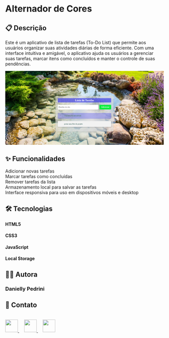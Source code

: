 <h1> Alternador de Cores </h1>

<h2> 📋 Descrição </h2>

Este é um aplicativo de lista de tarefas (To-Do List) que permite aos usuários organizar suas atividades diárias de forma eficiente.
Com uma interface intuitiva e amigável, o aplicativo ajuda os usuários a gerenciar suas tarefas, 
marcar itens como concluídos e manter o controle de suas pendências.
<br>

![Imagem do projeto]( https://raw.githubusercontent.com/danielly-pedrini/To-Do-List/076f38d41430a0230e4bbf204e89c0b213610b63/assets/imagem%20README.PNG )


<h2> ✨ Funcionalidades </h2>

Adicionar novas tarefas
<br>
Marcar tarefas como concluídas
<br>
Remover tarefas da lista
<br>
Armazenamento local para salvar as tarefas 
<br>
Interface responsiva para uso em dispositivos móveis e desktop

<h2> 🛠️ Tecnologias </h2>

<h4> HTML5 </h4>
<h4> CSS3 </h4>
<h4> JavaScript </h4>
<h4> Local Storage </h4>

<h2> 👩‍💻 Autora  </h2>

<h3> Danielly Pedrini </h3>

<h2> 📱 Contato </h2>
<br>

<div align="start">
  <a href="https://github.com/danielly-pedrini" target="_blank">
    <img src="https://cdn.jsdelivr.net/npm/simple-icons@v3/icons/github.svg" width="40" height="40"/>
  </a>
  &nbsp;&nbsp;&nbsp;
  <a href="https://www.linkedin.com/in/daniellypedrini/" target="_blank">
    <img src="https://cdn.jsdelivr.net/npm/simple-icons@v3/icons/linkedin.svg" width="40" height="40"/>
  </a>
  &nbsp;&nbsp;&nbsp;
  <a href="https://wa.me/5515991345227" target="_blank">
    <img src="https://cdn.jsdelivr.net/npm/simple-icons@v3/icons/whatsapp.svg" width="40" height="40"/>
  </a>
</div>
